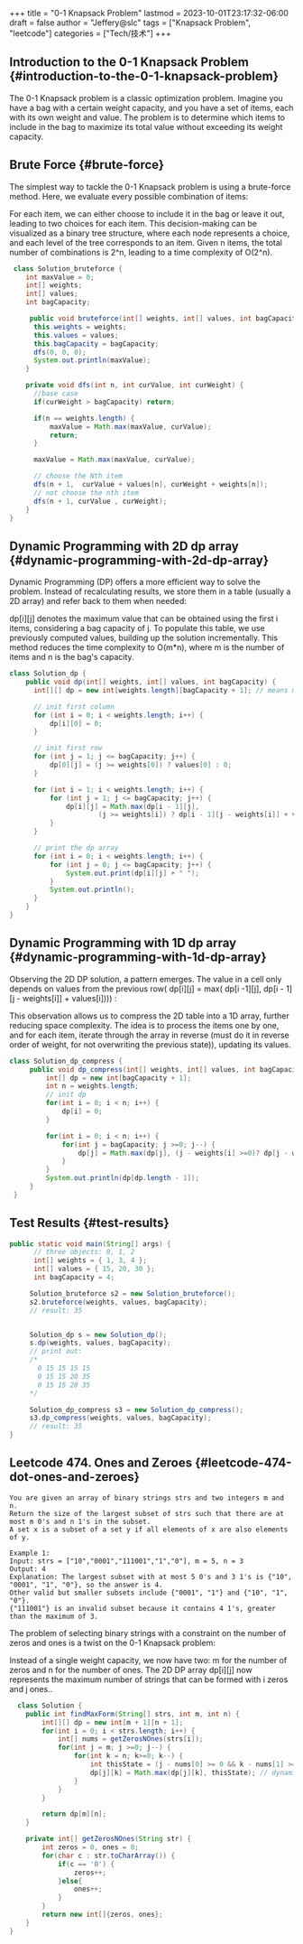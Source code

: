 +++
title = "0-1 Knapsack Problem"
lastmod = 2023-10-01T23:17:32-06:00
draft = false
author = "Jeffery@slc"
tags = ["Knapsack Problem", "leetcode"]
categories = ["Tech/技术"]
+++


## Introduction to the 0-1 Knapsack Problem {#introduction-to-the-0-1-knapsack-problem}

The 0-1 Knapsack problem is a classic optimization problem. Imagine you have a bag with a certain weight capacity, and you have a set of items, each with its own weight and value.
The problem is to determine which items to include in the bag to maximize its total value without exceeding its weight capacity.


## Brute Force {#brute-force}

The simplest way to tackle the 0-1 Knapsack problem is using a brute-force method. Here, we evaluate every possible combination of items:

For each item, we can either choose to include it in the bag or leave it out, leading to two choices for each item.
This decision-making can be visualized as a binary tree structure, where each node represents a choice, and each level of the tree corresponds to an item.
Given n items, the total number of combinations is 2^n, leading to a time complexity of O(2^n).

```java
 class Solution_bruteforce {
    int maxValue = 0;
    int[] weights;
    int[] values;
    int bagCapacity;

     public void bruteforce(int[] weights, int[] values, int bagCapacity) {
      this.weights = weights;
      this.values = values;
      this.bagCapacity = bagCapacity;
      dfs(0, 0, 0);
      System.out.println(maxValue);
    }

    private void dfs(int n, int curValue, int curWeight) {
      //base case
      if(curWeight > bagCapacity) return;

      if(n == weights.length) {
          maxValue = Math.max(maxValue, curValue);
          return;
      }

      maxValue = Math.max(maxValue, curValue);

      // choose the Nth item
      dfs(n + 1,  curValue + values[n], curWeight + weights[n]);
      // not choose the nth item
      dfs(n + 1, curValue , curWeight);
    }
}
```


## Dynamic Programming with 2D dp array {#dynamic-programming-with-2d-dp-array}

Dynamic Programming (DP) offers a more efficient way to solve the problem. Instead of recalculating results, we store them in a table (usually a 2D array) and refer back to them when needed:

dp[i][j] denotes the maximum value that can be obtained using the first i items, considering a bag capacity of j.
To populate this table, we use previously computed values, building up the solution incrementally.
This method reduces the time complexity to O(m\*n), where m is the number of items and n is the bag's capacity.

```java
class Solution_dp {
    public void dp(int[] weights, int[] values, int bagCapacity) {
      int[][] dp = new int[weights.length][bagCapacity + 1]; // means max value can be stored in bagCapacity

      // init first column
      for (int i = 0; i < weights.length; i++) {
          dp[i][0] = 0;
      }

      // init first row
      for (int j = 1; j <= bagCapacity; j++) {
          dp[0][j] = (j >= weights[0]) ? values[0] : 0;
      }

      for (int i = 1; i < weights.length; i++) {
          for (int j = 1; j <= bagCapacity; j++) {
              dp[i][j] = Math.max(dp[i - 1][j],
                      (j >= weights[i]) ? dp[i - 1][j - weights[i]] + values[i] : dp[i - 1][j]);
          }
      }

      // print the dp array
      for (int i = 0; i < weights.length; i++) {
          for (int j = 0; j <= bagCapacity; j++) {
              System.out.print(dp[i][j] + " ");
          }
          System.out.println();
      }
    }
}
```


## Dynamic Programming with 1D dp array {#dynamic-programming-with-1d-dp-array}

Observing the 2D DP solution, a pattern emerges. The value in a cell only depends on values from the previous row( dp[i][j] = max( dp[i -1][j], dp[i - 1][j - weights[i]] + values[i]))) :

This observation allows us to compress the 2D table into a 1D array, further reducing space complexity.
The idea is to process the items one by one, and for each item, iterate through the array in reverse (must do it in reverse order of weight, for not overwriting the previous state)), updating its values.

```java
class Solution_dp_compress {
     public void dp_compress(int[] weights, int[] values, int bagCapacity){
         int[] dp = new int[bagCapacity + 1];
         int n = weights.length;
         // init dp
         for(int i = 0; i < n; i++) {
             dp[i] = 0;
         }

         for(int i = 0; i < n; i++) {
             for(int j = bagCapacity; j >=0; j--) {
                 dp[j] = Math.max(dp[j], (j - weights[i] >=0)? dp[j - weights[i]] + values[i]:0);
             }
         }
         System.out.println(dp[dp.length - 1]);
     }
 }
```


## Test Results {#test-results}

```java
public static void main(String[] args) {
      // three objects: 0, 1, 2
      int[] weights = { 1, 3, 4 };
      int[] values = { 15, 20, 30 };
      int bagCapacity = 4;

     Solution_bruteforce s2 = new Solution_bruteforce();
     s2.bruteforce(weights, values, bagCapacity);
     // result: 35


     Solution_dp s = new Solution_dp();
     s.dp(weights, values, bagCapacity);
     // print out:
     /*
       0 15 15 15 15
       0 15 15 20 35
       0 15 15 20 35
     */

     Solution_dp_compress s3 = new Solution_dp_compress();
     s3.dp_compress(weights, values, bagCapacity);
     // result: 35
}
```


## Leetcode 474. Ones and Zeroes {#leetcode-474-dot-ones-and-zeroes}

```text
You are given an array of binary strings strs and two integers m and n.
Return the size of the largest subset of strs such that there are at most m 0's and n 1's in the subset.
A set x is a subset of a set y if all elements of x are also elements of y.

Example 1:
Input: strs = ["10","0001","111001","1","0"], m = 5, n = 3
Output: 4
Explanation: The largest subset with at most 5 0's and 3 1's is {"10", "0001", "1", "0"}, so the answer is 4.
Other valid but smaller subsets include {"0001", "1"} and {"10", "1", "0"}.
{"111001"} is an invalid subset because it contains 4 1's, greater than the maximum of 3.
```

The problem of selecting binary strings with a constraint on the number of zeros and ones is a twist on the 0-1 Knapsack problem:

Instead of a single weight capacity, we now have two: m for the number of zeros and n for the number of ones.
The 2D DP array dp[i][j] now represents the maximum number of strings that can be formed with i zeros and j ones..

```java
  class Solution {
    public int findMaxForm(String[] strs, int m, int n) {
        int[][] dp = new int[m + 1][n + 1];
        for(int i = 0; i < strs.length; i++) {
            int[] nums = getZerosNOnes(strs[i]);
            for(int j = m; j >=0; j--) {
                for(int k = n; k>=0; k--) {
                    int thisState = (j - nums[0] >= 0 && k - nums[1] >= 0)? dp[j - nums[0]][k - nums[1]] + 1 : 0; // if i is chosen, the size is incremented by one
                    dp[j][k] = Math.max(dp[j][k], thisState); // dynamic formula
                }
            }
        }

        return dp[m][n];
    }

    private int[] getZerosNOnes(String str) {
        int zeros = 0, ones = 0;
        for(char c : str.toCharArray()) {
            if(c == '0') {
                zeros++;
            }else{
                ones++;
            }
        }
        return new int[]{zeros, ones};
    }
}
```
